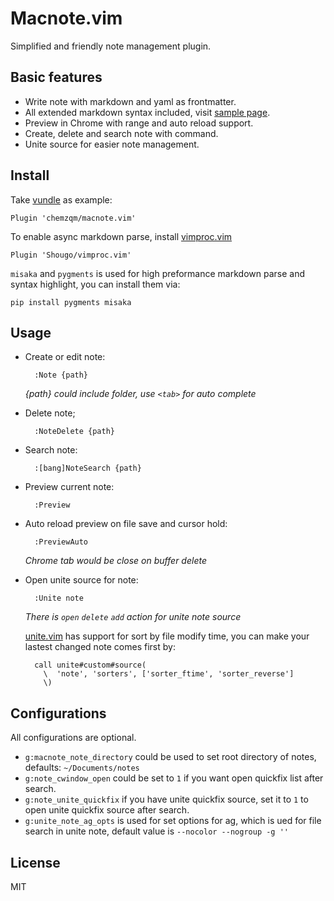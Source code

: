 # Macnote.vim

Simplified and friendly note management plugin.

## Basic features

* Write note with markdown and yaml as frontmatter.
* All extended markdown syntax included, visit [sample page](https://chemzqm.me/sample).
* Preview in Chrome with range and auto reload support.
* Create, delete and search note with command.
* Unite source for easier note management.

## Install

Take [vundle](https://github.com/VundleVim/Vundle.vim) as example:

    Plugin 'chemzqm/macnote.vim'

To enable async markdown parse, install
[vimproc.vim](https://github.com/Shougo/vimproc.vim)

    Plugin 'Shougo/vimproc.vim'

`misaka` and `pygments` is used for high preformance markdown parse and syntax
highlight, you can install them via:

    pip install pygments misaka

## Usage

* Create or edit note:

        :Note {path}

  _{path} could include folder, use `<tab>` for auto complete_

* Delete note;

        :NoteDelete {path}

* Search note:

        :[bang]NoteSearch {path}

* Preview current note:

        :Preview

* Auto reload preview on file save and cursor hold:

        :PreviewAuto

  _Chrome tab would be close on buffer delete_

* Open unite source for note:

        :Unite note

  _There is `open` `delete` `add` action for unite note source_

  [unite.vim](https://github.com/Shougo/unite.vim) has support for sort by file
  modify time, you can make your lastest changed note comes first by:

        call unite#custom#source(
          \  'note', 'sorters', ['sorter_ftime', 'sorter_reverse']
          \)

## Configurations

All configurations are optional.

* `g:macnote_note_directory` could be used to set root directory of notes,
  defaults: `~/Documents/notes`
* `g:note_cwindow_open` could be set to `1` if you want open quickfix list after
  search.
* `g:note_unite_quickfix` if you have unite quickfix source, set it to `1` to
  open unite quickfix source after search.
* `g:unite_note_ag_opts` is used for set options for ag, which is ued for file
  search in unite note, default value is `--nocolor --nogroup -g ''`

## License

MIT
